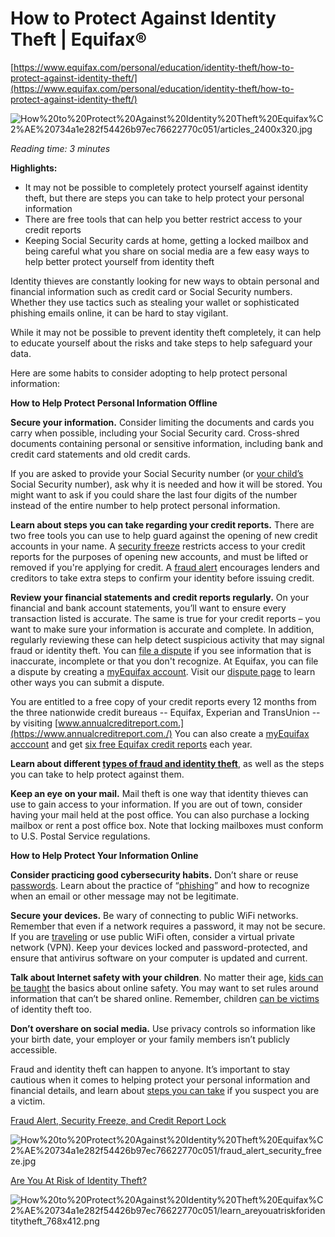 # How to Protect Against Identity Theft | Equifax®

[https://www.equifax.com/personal/education/identity-theft/how-to-protect-against-identity-theft/](https://www.equifax.com/personal/education/identity-theft/how-to-protect-against-identity-theft/)

![How%20to%20Protect%20Against%20Identity%20Theft%20Equifax%C2%AE%20734a1e282f54426b97ec76622770c051/articles_2400x320.jpg](How%20to%20Protect%20Against%20Identity%20Theft%20Equifax%C2%AE%20734a1e282f54426b97ec76622770c051/articles_2400x320.jpg)

*Reading time: 3 minutes*

**Highlights:**

- It may not be possible to completely protect yourself against identity theft, but there are steps you can take to help protect your personal information
- There are free tools that can help you better restrict access to your credit reports
- Keeping Social Security cards at home, getting a locked mailbox and being careful what you share on social media are a few easy ways to help better protect yourself from identity theft

Identity thieves are constantly looking for new ways to obtain personal and financial information such as credit card or Social Security numbers. Whether they use tactics such as stealing your wallet or sophisticated phishing emails online, it can be hard to stay vigilant.

While it may not be possible to prevent identity theft completely, it can help to educate yourself about the risks and take steps to help safeguard your data.

Here are some habits to consider adopting to help protect personal information:

**How to Help Protect Personal Information Offline**

**Secure your information.** Consider limiting the documents and cards you carry when possible, including your Social Security card. Cross-shred documents containing personal or sensitive information, including bank and credit card statements and old credit cards.

If you are asked to provide your Social Security number (or [your child’s](https://www.equifax.com/personal/education/identity-theft/child-identity-theft/) Social Security number), ask why it is needed and how it will be stored. You might want to ask if you could share the last four digits of the number instead of the entire number to help protect personal information.

**Learn about steps you can take regarding your credit reports.** There are two free tools you can use to help guard against the opening of new credit accounts in your name. A [security freeze](https://www.equifax.com/personal/credit-report-services/credit-freeze/) restricts access to your credit reports for the purposes of opening new accounts, and must be lifted or removed if you're applying for credit. A [fraud alert](https://www.equifax.com/personal/credit-report-services/credit-fraud-alerts/) encourages lenders and creditors to take extra steps to confirm your identity before issuing credit.

**Review your financial statements and credit reports regularly.** On your financial and bank account statements, you’ll want to ensure every transaction listed is accurate. The same is true for your credit reports – you want to make sure your information is accurate and complete. In addition, regularly reviewing these can help detect suspicious activity that may signal fraud or identity theft. You can [file a dispute](https://www.equifax.com/personal/education/credit/report/how-to-dispute-credit-report-information/) if you see information that is inaccurate, incomplete or that you don't recognize. At Equifax, you can file a dispute by creating a [myEquifax account](https://my.equifax.com/consumer-registration/rest/1.0/redirectPartnerTenant?intent=DISPUTE). Visit our [dispute page](https://www.equifax.com/personal/credit-report-services/credit-dispute/) to learn other ways you can submit a dispute.

You are entitled to a free copy of your credit reports every 12 months from the three nationwide credit bureaus -- Equifax, Experian and TransUnion -- by visiting [www.annualcreditreport.com.](https://www.annualcreditreport.com./) You can also create a [myEquifax acccount](https://my.equifax.com/consumer-registration/rest/1.0/redirectPartnerTenant) and get [six free Equifax credit reports](https://www.equifax.com/personal/credit-report-services/free-credit-reports/) each year.

**Learn about different [types of fraud and identity theft](https://www.equifax.com/personal/education/identity-theft/types-of-identity-theft/)**, as well as the steps you can take to help protect against them.

**Keep an eye on your mail.** Mail theft is one way that identity thieves can use to gain access to your information. If you are out of town, consider having your mail held at the post office. You can also purchase a locking mailbox or rent a post office box. Note that locking mailboxes must conform to U.S. Postal Service regulations.

**How to Help Protect Your Information Online**

**Consider practicing good cybersecurity habits.** Don’t share or reuse [passwords](https://www.equifax.com/personal/education/identity-theft/creating-storing-secure-passwords/). Learn about the practice of “[phishing](https://www.equifax.com/personal/education/identity-theft/what-is-phishing/)” and how to recognize when an email or other message may not be legitimate.

**Secure your devices.** Be wary of connecting to public WiFi networks. Remember that even if a network requires a password, it may not be secure. If you are [traveling](https://www.equifax.com/personal/education/identity-theft/prevent-id-theft-while-traveling/) or use public WiFi often, consider a virtual private network (VPN). Keep your devices locked and password-protected, and ensure that antivirus software on your computer is updated and current.

**Talk about Internet safety with your children**. No matter their age, [kids can be taught](https://www.equifax.com/personal/education/identity-theft/teaching-kids-internet-safety/) the basics about online safety. You may want to set rules around information that can’t be shared online. Remember, children [can be victims](https://www.equifax.com/personal/education/identity-theft/child-identity-theft/) of identity theft too.

**Don’t overshare on social media.** Use privacy controls so information like your birth date, your employer or your family members isn’t publicly accessible.

Fraud and identity theft can happen to anyone. It’s important to stay cautious when it comes to helping protect your personal information and financial details, and learn about [steps you can take](https://www.equifax.com/personal/education/identity-theft/what-it-is-what-to-do/) if you suspect you are a victim.

[Fraud Alert, Security Freeze, and Credit Report Lock](https://www.equifax.com/personal/education/identity-theft/fraud-alert-security-freeze-credit-lock/)

![How%20to%20Protect%20Against%20Identity%20Theft%20Equifax%C2%AE%20734a1e282f54426b97ec76622770c051/fraud_alert_security_freeze.jpg](How%20to%20Protect%20Against%20Identity%20Theft%20Equifax%C2%AE%20734a1e282f54426b97ec76622770c051/fraud_alert_security_freeze.jpg)

[Are You At Risk of Identity Theft?](https://www.equifax.com/personal/education/identity-theft/your-risk-for-identity-theft/)

![How%20to%20Protect%20Against%20Identity%20Theft%20Equifax%C2%AE%20734a1e282f54426b97ec76622770c051/learn_areyouatriskforidentitytheft_768x412.png](How%20to%20Protect%20Against%20Identity%20Theft%20Equifax%C2%AE%20734a1e282f54426b97ec76622770c051/learn_areyouatriskforidentitytheft_768x412.png)